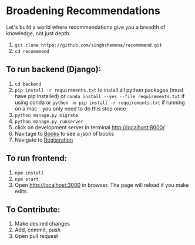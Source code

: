 # Broadening Recommendations

Let's build a world where recommendations give you a breadth of knowledge, not just depth.

1. `git clone https://github.com/singhshemona/recommmend.git`
2. `cd recommmend`

## To run backend (Django):
1. `cd backend`
2. `pip install -r requirements.txt` to install all python packages (must have pip installed) or `conda install --yes --file requirements.txt` if using conda or `python -m pip install -r requirements.txt` if running on a mac - you only need to do this step once
3. `python manage.py migrate`
4. `python manage.py runserver`
5. click on development server in terminal [http://localhost:8000/](http://localhost:8000)
6. Navitage to [Books](http://127.0.0.1:8000/api/books/) to see a json of books
7. Navigate to [Registration](http://127.0.0.1:8000/register/)

## To run frontend:
1. `npm install`
2. `npm start`
3. Open [http://localhost:3000](http://localhost:3000) in browser. The page will reload if you make edits.

## To Contribute:
1. Make desired changes 
2. Add, commit, push
3. Open pull request